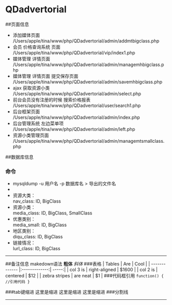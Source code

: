 # QDadvertorial


##页面信息

* 添加媒体页面   
/Users/apple/tina/www/php/QDadvertorial/admin/addmtbigclass.php
* 会员 价格查询系统 页面   
/Users/apple/tina/www/php/QDadvertorial/vip/index1.php   
* 媒体管理 详情页面   
/Users/apple/tina/www/php/QDadvertorial/admin/managemhbigclass.php
* 媒体管理 详情页面 提交保存页面   
/Users/apple/tina/www/php/QDadvertorial/admin/savemhbigclass.php
* ajax 获取资源小类   
/Users/apple/tina/www/php/QDadvertorial/admin/select.php
* 前台会员没有注册的时候 搜索价格报表   
/Users/apple/tina/www/php/QDadvertorial/user/search1.php
* 后台框架页面   
/Users/apple/tina/www/php/QDadvertorial/admin/index.php   
* 后台管理系统 左边菜单项   
/Users/apple/tina/www/php/QDadvertorial/admin/left.php
* 资源小类管理页面   
/Users/apple/tina/www/php/QDadvertorial/admin/managemtsmallclass.php


##数据库信息
### 命令
* mysqldump -u 用户名 -p 数据库名 > 导出的文件名    
* 
* 资源大类：   
nav_class: ID, BigClass
* 资源小类：   
media_class: ID, BigClass, SmallClass
* 优惠类别：   
media_small: ID, BigClass
* 地区类别：   
diqu_class: ID, BigClass   
* 链接情况：   
lurl_class: ID, BigClass   








***





##备注信息 makedown语法
**粗体** *斜体*
###表格
| Tables        | Are           | Cool  |
| ------------- |:-------------:| -----:|
| col 3 is      | right-aligned | $1600 |
| col 2 is      | centered      |   $12 |
| zebra stripes | are neat      |    $1 |
###代码框引用
`
function() {
  //引用代码
}
`

###tab键缩进
  这里是缩进
  这里是缩进
  这里是缩进
###分割线
***

